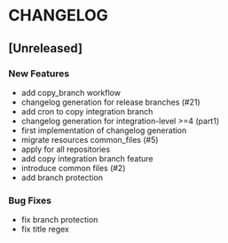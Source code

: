 # CHANGELOG


## [Unreleased]

### New Features
- add copy_branch workflow
- changelog generation for release branches (#21)
- add cron to copy integration branch
- changelog generation for integration-level >=4 (part1)
- first implementation of changelog generation
- migrate resources common_files (#5)
- apply for all repositories
- add copy integration branch feature
- introduce common files (#2)
- add branch protection


### Bug Fixes
- fix branch protection
- fix title regex





